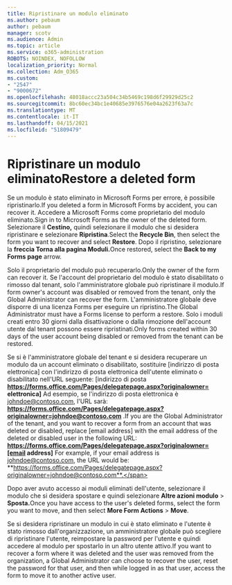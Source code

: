```yaml
---
title: Ripristinare un modulo eliminato
ms.author: pebaum
author: pebaum
manager: scotv
ms.audience: Admin
ms.topic: article
ms.service: o365-administration
ROBOTS: NOINDEX, NOFOLLOW
localization_priority: Normal
ms.collection: Adm_O365
ms.custom:
- "2547"
- "9000672"
ms.openlocfilehash: 48018accc23a504c34b5469c198d6f29929d25c2
ms.sourcegitcommit: 8bc60ec34bc1e40685e3976576e04a2623f63a7c
ms.translationtype: MT
ms.contentlocale: it-IT
ms.lasthandoff: 04/15/2021
ms.locfileid: "51809479"
---
```

# <a name="restore-a-deleted-form"></a><span data-ttu-id="30e98-102">Ripristinare un modulo eliminato</span><span class="sxs-lookup"><span data-stu-id="30e98-102">Restore a deleted form</span></span>

<span data-ttu-id="30e98-103">Se un modulo è stato eliminato in Microsoft Forms per errore, è possibile ripristinarlo.</span><span class="sxs-lookup"><span data-stu-id="30e98-103">If you deleted a form in Microsoft Forms by accident, you can recover it.</span></span> <span data-ttu-id="30e98-104">Accedere a Microsoft Forms come proprietario del modulo eliminato.</span><span class="sxs-lookup"><span data-stu-id="30e98-104">Sign in to Microsoft Forms as the owner of the deleted form.</span></span> <span data-ttu-id="30e98-105">Selezionare il **Cestino,** quindi selezionare il modulo che si desidera ripristinare e selezionare **Ripristina**.</span><span class="sxs-lookup"><span data-stu-id="30e98-105">Select the **Recycle Bin**, then select the form you want to recover and select **Restore**.</span></span> <span data-ttu-id="30e98-106">Dopo il ripristino, selezionare la **freccia Torna alla pagina Moduli.**</span><span class="sxs-lookup"><span data-stu-id="30e98-106">Once restored, select the **Back to my Forms page** arrow.</span></span>

<span data-ttu-id="30e98-107">Solo il proprietario del modulo può recuperarlo.</span><span class="sxs-lookup"><span data-stu-id="30e98-107">Only the owner of the form can recover it.</span></span> <span data-ttu-id="30e98-108">Se l'account del proprietario del modulo è stato disabilitato o rimosso dal tenant, solo l'amministratore globale può ripristinare il modulo.</span><span class="sxs-lookup"><span data-stu-id="30e98-108">If form owner's account was disabled or removed from the tenant, only the Global Administrator can recover the form.</span></span> <span data-ttu-id="30e98-109">L'amministratore globale deve disporre di una licenza Forms per eseguire un ripristino.</span><span class="sxs-lookup"><span data-stu-id="30e98-109">The Global Administrator must have a Forms license to perform a restore.</span></span> <span data-ttu-id="30e98-110">Solo i moduli creati entro 30 giorni dalla disattivazione o dalla rimozione dell'account utente dal tenant possono essere ripristinati.</span><span class="sxs-lookup"><span data-stu-id="30e98-110">Only forms created within 30 days of the user account being disabled or removed from the tenant can be restored.</span></span>

<span data-ttu-id="30e98-111">Se si è l'amministratore globale del tenant e si desidera recuperare un modulo da un account eliminato o disabilitato, sostituire [indirizzo di posta elettronica] con l'indirizzo di posta elettronica dell'utente eliminato o disabilitato nell'URL seguente: [indirizzo di posta **https://forms.office.com/Pages/delegatepage.aspx?originalowner= elettronica]** Ad esempio, se l'indirizzo di posta elettronica è johndoe@contoso.com, l'URL sarà: **https://forms.office.com/Pages/delegatepage.aspx?originalowner=johndoe@contoso.com** .</span><span class="sxs-lookup"><span data-stu-id="30e98-111">If you are the Global Administrator of the tenant, and you want to recover a form from an account that was deleted or disabled, replace [email address] with the email address of the deleted or disabled user in the following URL: **https://forms.office.com/Pages/delegatepage.aspx?originalowner=[email address]** For example, if your email address is johndoe@contoso.com, the URL would be: **https://forms.office.com/Pages/delegatepage.aspx?originalowner=johndoe@contoso.com**.</span></span> 

<span data-ttu-id="30e98-112">Dopo aver avuto accesso ai moduli eliminati dell'utente, selezionare il modulo che si desidera spostare e quindi selezionare **Altre azioni modulo**  >  **Sposta.**</span><span class="sxs-lookup"><span data-stu-id="30e98-112">Once you have access to the user's deleted forms, select the form you want to move, and then select **More Form Actions** > **Move**.</span></span>

<span data-ttu-id="30e98-113">Se si desidera ripristinare un modulo in cui è stato eliminato e l'utente è stato rimosso dall'organizzazione, un amministratore globale può scegliere di ripristinare l'utente, reimpostare la password per l'utente e quindi accedere al modulo per spostarlo in un altro utente attivo.</span><span class="sxs-lookup"><span data-stu-id="30e98-113">If you want to recover a form where it was deleted and the user was removed from the organization, a Global Administrator can choose to recover the user, reset the password for that user, and then while logged in as that user, access the form to move it to another active user.</span></span> 